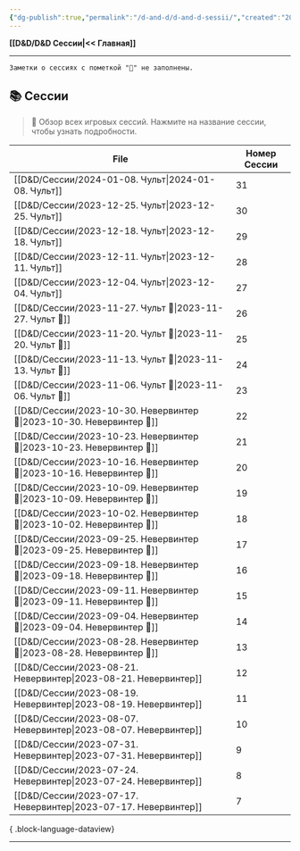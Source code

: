```yaml
---
{"dg-publish":true,"permalink":"/d-and-d/d-and-d-sessii/","created":"2023-12-27T14:23:39.118+04:00","updated":"2023-12-27T19:29:36.968+04:00"}
---
```


**[[D&D/D&D Сессии\|<< Главная]]** 

---
	Заметки о сессиях с пометкой "🛑" не заполнены. 
## 📚 Сессии 

> 🧭 Обзор всех игровых сессий. Нажмите на название сессии, чтобы узнать подробности.

| File                                                                     | Номер Сессии |
| ------------------------------------------------------------------------ | ------------ |
| [[D&D/Сессии/2024-01-08. Чульт\|2024-01-08. Чульт]]                   | 31           |
| [[D&D/Сессии/2023-12-25. Чульт\|2023-12-25. Чульт]]                   | 30           |
| [[D&D/Сессии/2023-12-18. Чульт\|2023-12-18. Чульт]]                   | 29           |
| [[D&D/Сессии/2023-12-11. Чульт\|2023-12-11. Чульт]]                   | 28           |
| [[D&D/Сессии/2023-12-04. Чульт\|2023-12-04. Чульт]]                   | 27           |
| [[D&D/Сессии/2023-11-27. Чульт 🛑\|2023-11-27. Чульт 🛑]]             | 26           |
| [[D&D/Сессии/2023-11-20. Чульт 🛑\|2023-11-20. Чульт 🛑]]             | 25           |
| [[D&D/Сессии/2023-11-13. Чульт 🛑\|2023-11-13. Чульт 🛑]]             | 24           |
| [[D&D/Сессии/2023-11-06. Чульт 🛑\|2023-11-06. Чульт 🛑]]             | 23           |
| [[D&D/Сессии/2023-10-30. Невервинтер 🛑\|2023-10-30. Невервинтер 🛑]] | 22           |
| [[D&D/Сессии/2023-10-23. Невервинтер 🛑\|2023-10-23. Невервинтер 🛑]] | 21           |
| [[D&D/Сессии/2023-10-16. Невервинтер 🛑\|2023-10-16. Невервинтер 🛑]] | 20           |
| [[D&D/Сессии/2023-10-09. Невервинтер 🛑\|2023-10-09. Невервинтер 🛑]] | 19           |
| [[D&D/Сессии/2023-10-02. Невервинтер 🛑\|2023-10-02. Невервинтер 🛑]] | 18           |
| [[D&D/Сессии/2023-09-25. Невервинтер 🛑\|2023-09-25. Невервинтер 🛑]] | 17           |
| [[D&D/Сессии/2023-09-18. Невервинтер 🛑\|2023-09-18. Невервинтер 🛑]] | 16           |
| [[D&D/Сессии/2023-09-11. Невервинтер 🛑\|2023-09-11. Невервинтер 🛑]] | 15           |
| [[D&D/Сессии/2023-09-04. Невервинтер 🛑\|2023-09-04. Невервинтер 🛑]] | 14           |
| [[D&D/Сессии/2023-08-28. Невервинтер 🛑\|2023-08-28. Невервинтер 🛑]] | 13           |
| [[D&D/Сессии/2023-08-21. Невервинтер\|2023-08-21. Невервинтер]]       | 12           |
| [[D&D/Сессии/2023-08-19. Невервинтер\|2023-08-19. Невервинтер]]       | 11           |
| [[D&D/Сессии/2023-08-07. Невервинтер\|2023-08-07. Невервинтер]]       | 10           |
| [[D&D/Сессии/2023-07-31. Невервинтер\|2023-07-31. Невервинтер]]       | 9            |
| [[D&D/Сессии/2023-07-24. Невервинтер\|2023-07-24. Невервинтер]]       | 8            |
| [[D&D/Сессии/2023-07-17. Невервинтер\|2023-07-17. Невервинтер]]       | 7            |

{ .block-language-dataview}

---
